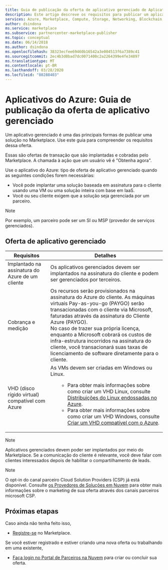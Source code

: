 ```yaml
---
title: Guia de publicação da oferta de aplicativo gerenciado de Aplicativos do Azure
description: Este artigo descreve os requisitos para publicar um aplicativo gerenciado no Marketplace
services: Azure, Marketplace, Compute, Storage, Networking, Blockchain, Security
author: dsindona
ms.service: marketplace
ms.subservice: partnercenter-marketplace-publisher
ms.topic: conceptual
ms.date: 06/14/2018
ms.author: dsindona
ms.openlocfilehash: 38323ecfee69460b16542a3e004513f6a7389c41
ms.sourcegitcommit: 2ec4b3d0bad7dc0071400c2a2264399e4fe34897
ms.translationtype: MT
ms.contentlocale: pt-BR
ms.lasthandoff: 03/28/2020
ms.locfileid: "80288403"
---
```

# <a name="azure-applications-managed-application-offer-publishing-guide"></a>Aplicativos do Azure: Guia de publicação da oferta de aplicativo gerenciado

Um aplicativo gerenciado é uma das principais formas de publicar uma solução no Marketplace. Use este guia para compreender os requisitos dessa oferta. 

Essas são ofertas de transação que são implantadas e cobradas pelo Marketplace. A chamada à ação que um usuário vê é "Obtenha agora".

Use o aplicativo do Azure: tipo de oferta de aplicativo gerenciado quando as seguintes condições forem necessárias:
- Você pode implantar uma solução baseada em assinatura para o cliente usando uma VM ou uma solução inteira com base em IaaS.
- Você ou seu cliente exigem que a solução seja gerenciada por um parceiro.

>[!NOTE]
>Por exemplo, um parceiro pode ser um SI ou MSP (provedor de serviços gerenciados).  

## <a name="managed-application-offer"></a>Oferta de aplicativo gerenciado

|Requisitos |Detalhes  |
|---------|---------|
|Implantado na assinatura do Azure de um cliente | Os aplicativos gerenciados devem ser implantados na assinatura do cliente e podem ser gerenciados por terceiros. | 
|Cobrança e medição    |  Os recursos serão provisionados na assinatura do Azure do cliente. As máquinas virtuais Pay-as-you-go (PAYGO) serão transacionadas com o cliente via Microsoft, faturadas através da assinatura do Cliente Azure (PAYGO). <br> No caso de trazer sua própria licença, enquanto a Microsoft cobrará os custos de infra-estrutura incorridos na assinatura do cliente, você transacionará suas taxas de licenciamento de software diretamente para o cliente.        |
|VHD (disco rígido virtual) compatível com Azure    |   As VMs devem ser criadas em Windows ou Linux.<ul> <ul> <li>Para obter mais informações sobre como criar um VHD Linux, consulte [Distribuições do Linux endossadas no Azure](https://docs.microsoft.com/azure/virtual-machines/linux/endorsed-distros).</li> <li>Para obter mais informações sobre como criar um VHD Windows, consulte [Criar um VHD compatível com o Azure](./cloud-partner-portal/virtual-machine/cpp-create-vhd.md).</li> </ul> |

>[!NOTE]
> Aplicativos gerenciados devem poder ser implantados por meio do Marketplace. Se a comunicação do cliente é relevante, você deve falar com clientes interessados depois de habilitar o compartilhamento de leads.  

>[!Note]
>O opt-in do canal parceiro Cloud Solution Providers (CSP) já está disponível.  Consulte [os Provedores de Soluções em Nuvem](./cloud-solution-providers.md) para obter mais informações sobre o marketing de sua oferta através dos canais parceiros microsoft CSP.

## <a name="next-steps"></a>Próximas etapas
Caso ainda não tenha feito isso, 

- [Registre-se](https://azuremarketplace.microsoft.com/sell) no Marketplace.

Se você estiver registrado e estiver criando uma nova oferta ou trabalhando em uma existente,

- [Faça login no Portal de Parceiros na Nuvem](https://cloudpartner.azure.com) para criar ou concluir sua oferta.
